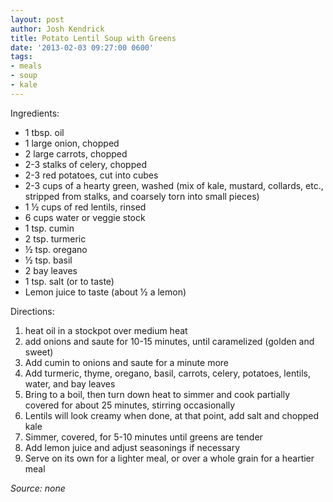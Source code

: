 ```yaml
---
layout: post
author: Josh Kendrick
title: Potato Lentil Soup with Greens
date: '2013-02-03 09:27:00 0600'
tags:
- meals
- soup
- kale
---
```


Ingredients:
* 1 tbsp. oil
* 1 large onion, chopped
* 2 large carrots, chopped
* 2-3 stalks of celery, chopped
* 2-3 red potatoes, cut into cubes
* 2-3 cups of a hearty green, washed (mix of kale, mustard, collards, etc., stripped from stalks, and coarsely torn into small pieces) 
* 1 ½ cups of red lentils, rinsed
* 6 cups water or veggie stock
* 1 tsp. cumin
* 2 tsp. turmeric
* ½ tsp. oregano
* ½ tsp. basil
* 2 bay leaves
* 1 tsp. salt (or to taste)
* Lemon juice to taste (about ½ a lemon)

Directions:
1. heat oil in a stockpot over medium heat
2. add onions and saute for 10-15 minutes, until caramelized (golden and sweet)
3. Add cumin to onions and saute for a minute more
4. Add turmeric, thyme, oregano, basil, carrots, celery, potatoes, lentils, water, and bay leaves
5. Bring to a boil, then turn down heat to simmer and cook partially covered for about 25 minutes, stirring occasionally
6. Lentils will look creamy when done, at that point, add salt and chopped kale
7. Simmer, covered, for 5-10 minutes until greens are tender
8. Add lemon juice and adjust seasonings if necessary
9. Serve on its own for a lighter meal, or over a whole grain for a heartier meal

*Source: none*